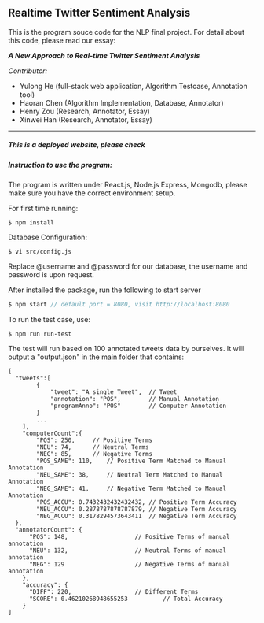 ## Realtime Twitter Sentiment Analysis

This is the program souce code for the NLP final project. For detail about this code, please read our essay:

***A New Approach to Real-time Twitter Sentiment Analysis***

*Contributor:*

- Yulong He (full-stack web application, Algorithm Testcase, Annotation tool)
- Haoran Chen (Algorithm Implementation, Database, Annotator)
- Henry Zou (Research,  Annotator, Essay)
- Xinwei Han (Research,  Annotator, Essay)

----

##### This is a deployed website, please check 

[NLP Twitter Analysis]: https://nlp.ratemyclass.io



##### Instruction to use the program:

The program is written under React.js, Node.js Express, Mongodb, please make sure you have the correct environment setup.

For first time running:

```
$ npm install 
```

Database Configuration:
```
$ vi src/config.js
```

Replace @username and @password for our database, the username and password is upon request. 



After installed the package, run the following to start server

```javascript
$ npm start // default port = 8080, visit http://localhost:8080
```

To run the test case, use:

```
$ npm run run-test
```

The test will run based on 100 annotated tweets data by ourselves. It will output a "output.json" in the main folder that contains:

```jsonc
[
  "tweets":[
  		{
  			"tweet": "A single Tweet",	// Tweet
  			"annotation": "POS",		// Manual Annotation
  			"programAnno": "POS"		// Computer Annotation
  		}
		...
	],
	"computerCount":{
    	"POS": 250,		// Positive Terms
		"NEU": 74,		// Neutral Terms
		"NEG": 85,		// Negative Terms
		"POS_SAME": 110,	// Positive Term Matched to Manual Annotation
		"NEU_SAME": 38,		// Neutral Term Matched to Manual Annotation
		"NEG_SAME": 41,		// Negative Term Matched to Manual Annotation
		"POS_ACCU": 0.7432432432432432,	// Positive Term Accuracy
		"NEU_ACCU": 0.2878787878787879,	// Negative Term Accuracy
		"NEG_ACCU": 0.3178294573643411	// Negative Term Accuracy
  },
  "annotatorCount": {
      "POS": 148,					// Positive Terms of manual annotation
      "NEU": 132,					// Neutral Terms of manual annotation 
      "NEG": 129					// Negative Terms of manual annotation
    },
    "accuracy": {
      "DIFF": 220,					// Different Terms 
      "SCORE": 0.46210268948655253			// Total Accuracy
    }
]
```



